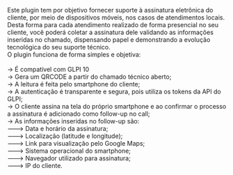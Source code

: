Este plugin tem por objetivo fornecer suporte à assinatura eletrônica do cliente, por meio de dispositivos móveis, nos casos de atendimentos locais. Desta forma para cada atendimento realizado de forma presencial no seu cliente, você poderá coletar a assinatura dele validando as informações inseridas no chamado, dispensando papel e demonstrando a evolução tecnológica do seu suporte técnico.
<br>
O plugin funciona de forma simples e objetiva:
<br>
 <br>-> É compatível com GLPI 10
 <br>-> Gera um QRCODE a partir do chamado técnico aberto;
 <br>-> A leitura é feita pelo smartphone do cliente;
 <br>-> A autenticação é transparente e segura, pois utiliza os tokens da API do GLPI;
 <br>-> O cliente assina na tela do próprio smartphone e ao confirmar o processo a assinatura é adicionado como follow-up no call;
 <br>-> As informações inseridas no follow-up são:
 <br> ---> Data e horário da assinatura;
 <br> ---> Localização (latitude e longitude);
 <br> ---> Link para visualização pelo Google Maps;
 <br> ---> Sistema operacional do smartphone;
 <br> ---> Navegador utilizado para assinatura;
 <br> ---> IP do cliente.
